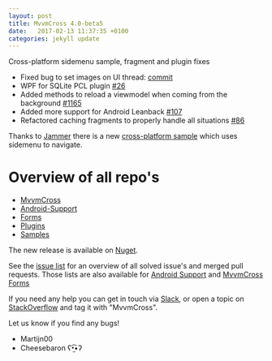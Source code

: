 ```yaml
---
layout: post
title: MvvmCross 4.0-beta5
date:   2017-02-13 11:37:35 +0100
categories: jekyll update
---
```


Cross-platform sidemenu sample, fragment and plugin fixes


- Fixed bug to set images on UI thread: [commit](https://github.com/MvvmCross/MvvmCross/commit/a63eade49ae15f00a4e9305f45e9b6675c0f0e7d)
- WPF for SQLite PCL plugin [#26](https://github.com/MvvmCross/MvvmCross-Plugins/pull/26)
- Added methods to reload a viewmodel when coming from the background [#1165](https://github.com/MvvmCross/MvvmCross/pull/1165)
- Added more support for Android Leanback [#107](https://github.com/MvvmCross/MvvmCross-AndroidSupport/pull/107)
- Refactored caching fragments to properly handle all situations [#86](https://github.com/MvvmCross/MvvmCross-AndroidSupport/pull/86)

Thanks to [Jammer](https://github.com/jamsoft) there is a new [cross-platform sample](https://github.com/MvvmCross/MvvmCross-Samples/tree/master/Samples/XPlatformMenus) which uses sidemenu to navigate.

# Overview of all repo's

- [MvvmCross](https://github.com/MvvmCross/MvvmCross)
- [Android-Support](https://github.com/MvvmCross/MvvmCross-AndroidSupport)
- [Forms](https://github.com/MvvmCross/MvvmCross-Forms)
- [Plugins](https://github.com/MvvmCross/MvvmCross-Plugins)
- [Samples](https://github.com/MvvmCross/MvvmCross-Samples)


The new release is available on [Nuget](https://www.nuget.org/packages?q=mvvmcross).

See the [issue list](https://github.com/MvvmCross/MvvmCross/issues?q=milestone%3A4.0.0+is%3Aclosed) for an overview of all solved issue's and merged pull requests.
Those lists are also available for [Android Support](https://github.com/MvvmCross/MvvmCross-AndroidSupport/issues?q=milestone%3A4.0.0+is%3Aclosed) and [MvvmCross Forms](https://github.com/MvvmCross/MvvmCross-Forms/issues?q=milestone%3A4.0.0+is%3Aclosed)

If you need any help you can get in touch via [Slack](https://xamarinchat.herokuapp.com/), or open a topic on [StackOverflow](http://stackoverflow.com/questions/new/mvvmcross) and tag it with "MvvmCross".

Let us know if you find any bugs!

- Martijn00
- Cheesebaron ʕ•̫͡•ʔ
